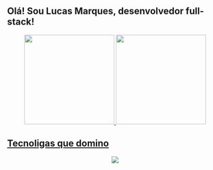 ## Olá! Sou Lucas Marques, desenvolvedor  full-stack!

<!-- ![Status](./profile-3d-contrib/profile-night-green.svg) -->
  
<div align="center">
  <a href="https://github.com/developerlucasmarques">
  <img height="210em" src="https://github-readme-stats.vercel.app/api?username=developerlucasmarques&show_icons=true&theme=dracula&count_private=true"/>
  <img height="210em" src="https://github-readme-stats.vercel.app/api/top-langs/?username=developerlucasmarques&layout=compact&langs_count=8&theme=dracula"/>
</div>
    
## Tecnoligas que domino

<p align="center">
  <a href="https://skillicons.dev">
    <img src="https://skillicons.dev/icons?i=js,ts,nodejs,jest,express,nestjs,prisma,sequelize,mongodb,postgres,redis,git,postman,heroku,netlify,vercel,docker,nextjs,react,html,tailwind,css,sass,figma,vscode" />
  </a>
</p>
  

